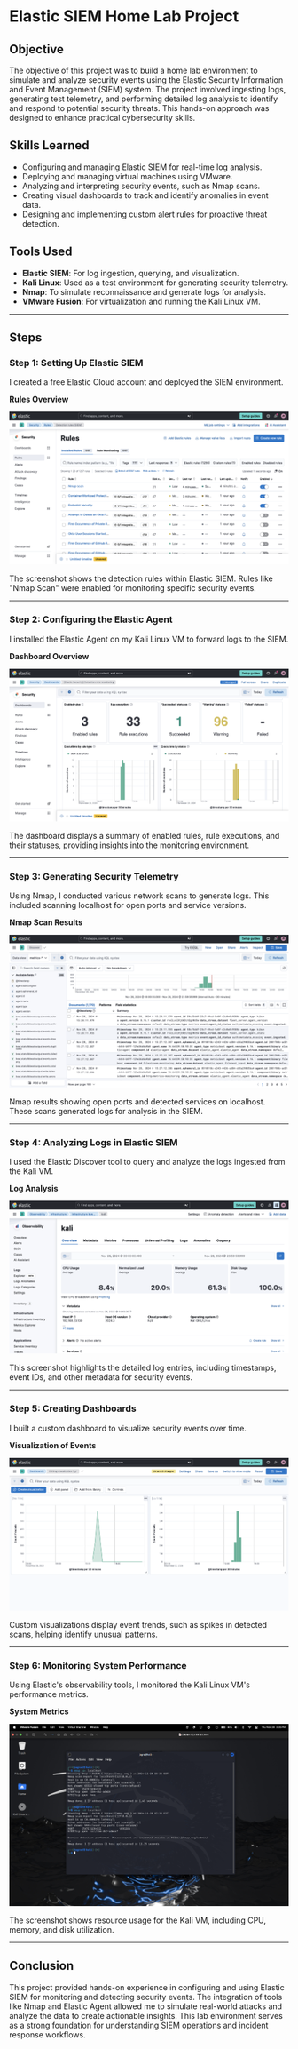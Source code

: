 # Elastic SIEM Home Lab Project

## Objective
The objective of this project was to build a home lab environment to simulate and analyze security events using the Elastic Security Information and Event Management (SIEM) system. The project involved ingesting logs, generating test telemetry, and performing detailed log analysis to identify and respond to potential security threats. This hands-on approach was designed to enhance practical cybersecurity skills.

## Skills Learned
- Configuring and managing Elastic SIEM for real-time log analysis.
- Deploying and managing virtual machines using VMware.
- Analyzing and interpreting security events, such as Nmap scans.
- Creating visual dashboards to track and identify anomalies in event data.
- Designing and implementing custom alert rules for proactive threat detection.

## Tools Used
- **Elastic SIEM**: For log ingestion, querying, and visualization.
- **Kali Linux**: Used as a test environment for generating security telemetry.
- **Nmap**: To simulate reconnaissance and generate logs for analysis.
- **VMware Fusion**: For virtualization and running the Kali Linux VM.

---

## Steps

### Step 1: Setting Up Elastic SIEM
I created a free Elastic Cloud account and deployed the SIEM environment.

**Rules Overview**

![Rules Overview](Rules-Overview.png)

The screenshot shows the detection rules within Elastic SIEM. Rules like "Nmap Scan" were enabled for monitoring specific security events.

---

### Step 2: Configuring the Elastic Agent
I installed the Elastic Agent on my Kali Linux VM to forward logs to the SIEM.

**Dashboard Overview**

![Dashboard Overview](Dashboard-Overview.png)

The dashboard displays a summary of enabled rules, rule executions, and their statuses, providing insights into the monitoring environment.

---

### Step 3: Generating Security Telemetry
Using Nmap, I conducted various network scans to generate logs. This included scanning localhost for open ports and service versions.

**Nmap Scan Results**

![Nmap Scan Results](Generating-Security-Telemetry.png)

Nmap results showing open ports and detected services on localhost. These scans generated logs for analysis in the SIEM.

---

### Step 4: Analyzing Logs in Elastic SIEM
I used the Elastic Discover tool to query and analyze the logs ingested from the Kali VM.

**Log Analysis**

![Log Analysis](Analyzing-Logs-in-Elastic-SIEM.png)

This screenshot highlights the detailed log entries, including timestamps, event IDs, and other metadata for security events.

---

### Step 5: Creating Dashboards
I built a custom dashboard to visualize security events over time.

**Visualization of Events**

![Visualization of Events](Creating-Dashboards.png)

Custom visualizations display event trends, such as spikes in detected scans, helping identify unusual patterns.

---

### Step 6: Monitoring System Performance
Using Elastic's observability tools, I monitored the Kali Linux VM's performance metrics.

**System Metrics**

![System Metrics](Monitoring-System-Performance.png)

The screenshot shows resource usage for the Kali VM, including CPU, memory, and disk utilization.

---

## Conclusion
This project provided hands-on experience in configuring and using Elastic SIEM for monitoring and detecting security events. The integration of tools like Nmap and Elastic Agent allowed me to simulate real-world attacks and analyze the data to create actionable insights. This lab environment serves as a strong foundation for understanding SIEM operations and incident response workflows.
